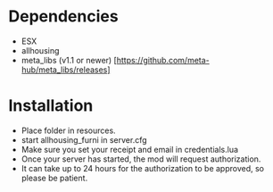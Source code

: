 # Dependencies
- ESX
- allhousing
- meta_libs (v1.1 or newer) [https://github.com/meta-hub/meta_libs/releases]

# Installation
- Place folder in resources.
- start allhousing_furni in server.cfg
- Make sure you set your receipt and email in credentials.lua
- Once your server has started, the mod will request authorization.
- It can take up to 24 hours for the authorization to be approved, so please be patient.